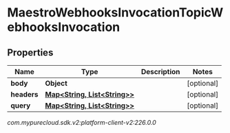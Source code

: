# MaestroWebhooksInvocationTopicWebhooksInvocation


## Properties

| Name | Type | Description | Notes |
| ------------ | ------------- | ------------- | ------------- |
| **body** | **Object** |  |  [optional] |
| **headers** | [**Map&lt;String, List&lt;String&gt;&gt;**](List) |  |  [optional] |
| **query** | [**Map&lt;String, List&lt;String&gt;&gt;**](List) |  |  [optional] |




_com.mypurecloud.sdk.v2:platform-client-v2:226.0.0_
